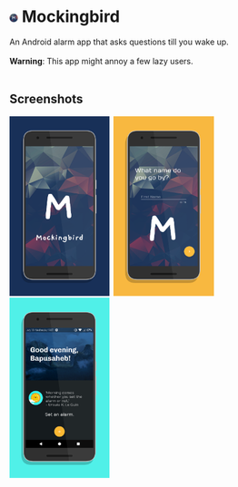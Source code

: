 # <img src="./design/app_icon.png" width="3%">&nbsp;Mockingbird
An Android alarm app that asks questions till you wake up.
<br/><br/>
**Warning**: This app might annoy a few lazy users.
<br/><br/>
## Screenshots
<img src="./design/screen0.png" width="35%">&ensp;<img src="./design/screen1.png" width="35%">
<br/>
<img src="./design/screen2.png" width="35%">